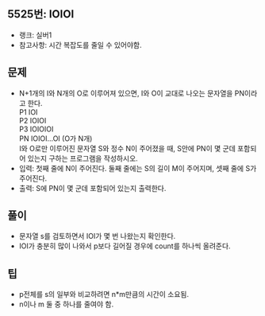 <h2>5525번: IOIOI</h2>
<ul>
  <li>랭크: 실버1</li>
  <li>참고사항: 시간 복잡도를 줄일 수 있어야함.</li>
</ul>
<h2>문제</h2>
<ul>
  <li>N+1개의 I와 N개의 O로 이루어져 있으면, I와 O이 교대로 나오는 문자열을 PN이라고 한다.<br>
  P1 IOI<br>
  P2 IOIOI<br>
  P3 IOIOIOI<br>
  PN IOIOI...OI (O가 N개)<br>
  I와 O로만 이루어진 문자열 S와 정수 N이 주어졌을 때, S안에 PN이 몇 군데 포함되어 있는지 구하는 프로그램을 작성하시오.</li>
  <li>입력: 첫째 줄에 N이 주어진다. 둘째 줄에는 S의 길이 M이 주어지며, 셋째 줄에 S가 주어진다.</li>
  <li>출력: S에 PN이 몇 군데 포함되어 있는지 출력한다.</li>
</ul>
<h2>풀이</h2>
<ul>
  <li>문자열 s를 검토하면서 IOI가 몇 번 나왔는지 확인한다.</li>
  <li>IOI가 충분히 많이 나와서 p보다 길어질 경우에 count를 하나씩 올려준다.</li>
</ul>
<h2>팁</h2>
<ul>
  <li>p전체를 s의 일부와 비교하려면 n*m만큼의 시간이 소요됨.</li>
  <li>n이나 m 둘 중 하나를 줄여야 함.</li>
</ul>

